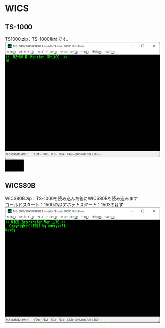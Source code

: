 # WICS  

## TS-1000  
TS1000.zip：TS-1000単体です。  
![TS-1000](https://github.com/mkomakonkon/MZ-2000/blob/master/image/TS-1000.png?raw=true)  
<img src="https://github.com/mkomakonkon/MZ-2000/blob/master/image/TS-1000.png" width="60">

## WICS80B  
WICS80B.zip：TS-1000を読み込んだ後にWICS80Bを読み込みます  
コールドスタート：$1500のはず
ホットスタート　：$1503のはず
![WICS80B](https://github.com/mkomakonkon/MZ-2000/blob/master/image/WICS80B.png?raw=true)
